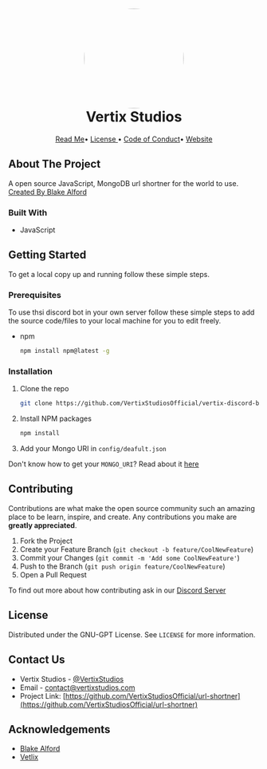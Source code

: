 
<h1 align="center" style="position: relative;">
    <img width="200" style="border-radius: 50%;" src="https://media.discordapp.net/attachments/713720334347534387/847720449193541632/vertix-logo-transparent.png?width=670&height=670"/><br>
    Vertix Studios
</h1>

<p align="center">
    <a href="https://github.com/VertixStudiosOfficial/Branding/blob/main/README.md">Read Me</a>•
    <a href="https://github.com/VertixStudiosOfficial/Branding/blob/main/Legal/LICENSE">License </a>•
     <a href="https://github.com/VertixStudiosOfficial/Branding/blob/main/Legal/CODE_OF_CONDUCT.md">Code of Conduct</a>•
    <a href="https://vertixstudios.com">Website</a>
</p>

<!-- ABOUT THE PROJECT -->
## About The Project

A open source JavaScript, MongoDB url shortner for the world to use. [Created By Blake Alford](https://github.com/blakealford)


### Built With

* JavaScript


<!-- GETTING STARTED -->
##  Getting Started

To get a local copy up and running follow these simple steps.

### Prerequisites

To use thsi discord bot in your own server follow these simple steps to add the source code/files to your local machine for you to edit freely.
* npm
  ```sh
  npm install npm@latest -g
  ```

### Installation

1. Clone the repo
   ```sh
   git clone https://github.com/VertixStudiosOfficial/vertix-discord-bot.git
   ```
2. Install NPM packages
   ```sh
   npm install
   ```

3. Add your Mongo URI in `config/deafult.json`

Don't know how to get your `MONGO_URI`? Read about it [here](https://docs.mongodb.com/guides/server/drivers/)


<!-- CONTRIBUTING -->
## Contributing

Contributions are what make the open source community such an amazing place to be learn, inspire, and create. Any contributions you make are **greatly appreciated**.

1. Fork the Project
2. Create your Feature Branch (`git checkout -b feature/CoolNewFeature`)
3. Commit your Changes (`git commit -m 'Add some CoolNewFeature'`)
4. Push to the Branch (`git push origin feature/CoolNewFeature`)
5. Open a Pull Request

To find out more about how contributing ask in our [Discord Server](https://vertixstudios.com/discord)

<!-- LICENSE -->
##  License

Distributed under the GNU-GPT License. See `LICENSE` for more information.

<!-- CONTACT -->
##  Contact Us

- Vertix Studios - [@VertixStudios](https://twitter.com/vertixstudios)  
- Email - [contact@vertixstudios.com](https://vertixstudios.com/about)
- Project Link: [https://github.com/VertixStudiosOfficial/url-shortner](https://github.com/VertixStudiosOfficial/url-shortner)

<!-- ACKNOWLEDGEMENTS -->
##  Acknowledgements

* [Blake Alford](https://github.com/blakealford)
* [Vetlix](https://github.com/Vetlix)
